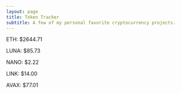 ```yaml
---
layout: page
title: Token Tracker
subtitle: A few of my personal favorite cryptocurrency projects.
---
```


<!--BEGINCRYPTOINPUT-->
ETH: $2644.71

LUNA: $85.73

NANO: $2.22

LINK: $14.00

AVAX: $77.01

<!--ENDCRYPTOINPUT-->
